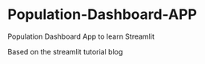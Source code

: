 # Population-Dashboard-APP
Population Dashboard App to learn Streamlit

Based on the streamlit tutorial blog

